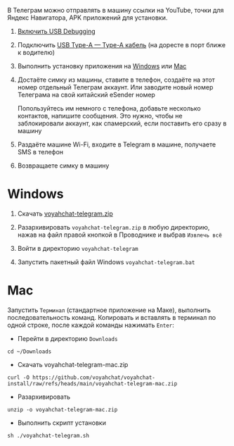 В Телеграм можно отправлять в машину ссылки на YouTube, точки для Яндекс Навигатора, APK приложений для установки.

1. [Включить USB Debugging](usb-debugging.md)

2. Подключить [USB Type-A — Type-A кабель](cable.md) (на доресте в порт ближе к водителю)

3. Выполнить установку приложения на [Windows](#windows) или [Mac](#mac)

4. Достаёте симку из машины, ставите в телефон, создаёте на этот номер отдельный Телеграм аккаунт. Или заводите новый номер Телеграма на свой китайский eSender номер

    Попользуйтесь им немного с телефона, добавьте несколько контактов, напишите сообщения. Это нужно, чтобы не заблокировали аккаунт, как спамерский, если поставить его сразу в машину

5. Раздаёте машине Wi-Fi, входите в Telegram в машине, получаете SMS в телефон

6. Возвращаете симку в машину

# Windows

1. Скачать [voyahchat-telegram.zip](https://github.com/voyahchat/voyahchat-install/raw/refs/heads/main/voyahchat-telegram.zip)

2. Разархивировать `voyahchat-telegram.zip` в любую директорию, нажав на файл правой кнопкой в Проводнике и выбрав `Извлечь всё`

3. Войти в директорию `voyahchat-telegram`

4. Запустить пакетный файл Windows `voyahchat-telegram.bat`

# Mac

Запустить `Терминал` (стандартное приложение на Маке), выполнить последовательность команд. Копировать и вставлять в терминал по одной строке, после каждой команды нажимать `Enter`:
  * Перейти в директорию `Downloads`
```
cd ~/Downloads
```
  * Скачать voyahchat-telegram-mac.zip
```
curl -O https://github.com/voyahchat/voyahchat-install/raw/refs/heads/main/voyahchat-telegram-mac.zip
 ```
  * Разархивировать
```
unzip -o voyahchat-telegram-mac.zip
```
  * Выполнить скрипт установки
```
sh ./voyahchat-telegram.sh
```

